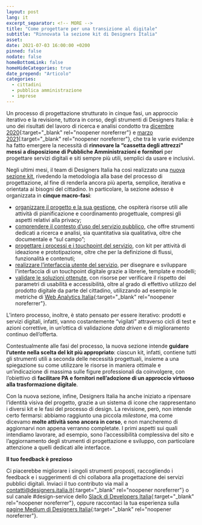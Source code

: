 ```yaml
---
layout: post
lang: it
excerpt_separator: <!-- MORE -->
title: "Come progettare per una transizione al digitale"
subtitle: "Rinnovata la sezione kit di Designers Italia"
asset:
date: 2021-07-03 16:00:00 +0200
pinned: false
nodate: false
homeBottomLink: false
homeHideCategories: true
date_prepend: "Articolo"
categories:
  - cittadini
  - pubblica amministrazione
  - imprese
---
```


<!-- MORE -->
Un processo di progettazione strutturato in cinque fasi, un approccio iterativo e la revisione, tuttora in corso, degli strumenti di Designers Italia: è uno dei risultati del lavoro di ricerca e analisi condotto tra [dicembre 2020](https://medium.com/designers-italia/lavori-in-corso-designers-italia-si-mette-in-gioco-e-riparte-dalla-ricerca-f52884752bd){:target="_blank" rel="noopener noreferrer"} e [marzo 2021](https://medium.com/designers-italia/il-valore-della-community-per-designers-italia-e-developers-italia-bd486dff2a6d){:target="_blank" rel="noopener noreferrer"}, che tra le varie evidenze ha fatto emergere la necessità di **rinnovare la “cassetta degli attrezzi” messi a disposizione di Pubbliche Amministrazioni e fornitori** per progettare servizi digitali e siti sempre più utili, semplici da usare e inclusivi.

Negli ultimi mesi, il team di Designers Italia ha così realizzato una [nuova sezione kit](https://designers.italia.it/kit/), rivedendo la metodologia alla base del  processo di progettazione, al fine di renderla ancora più aperta, semplice, iterativa e orientata ai bisogni del cittadino. In particolare, la sezione adesso è organizzata in **cinque macro-fasi**:

* [organizzare il progetto e la sua gestione](https://designers.italia.it/kit/#organizzare), che ospiterà risorse utili alle attività di pianificazione e coordinamento progettuale, compresi gli aspetti relativi alla privacy;
* [comprendere il contesto d’uso del servizio pubblico](https://designers.italia.it/kit/#comprendere), che offre strumenti dedicati a ricerca e analisi, sia quantitativa sia qualitativa, oltre che documentale e “sul campo”;
* [progettare i processi e i touchpoint del servizio](https://designers.italia.it/kit/#progettare), con kit per attività di ideazione e prototipazione, oltre che per la definizione di flussi, funzionalità e contenuti;
* [realizzare l’interfaccia utente del servizio](https://designers.italia.it/kit/#realizzare), per disegnare e sviluppare l'interfaccia di un touchpoint digitale grazie a librerie, template e modelli;
* [validare le soluzioni ottenute](https://designers.italia.it/kit/#validare), con risorse per verificare il rispetto dei parametri di usabilità e accessibilità, oltre al grado di effettivo utilizzo del prodotto digitale da parte del cittadino, utilizzando ad esempio le metriche di [Web Analytics Italia](https://webanalytics.italia.it/){:target="_blank" rel="noopener noreferrer"}.

L’intero processo, inoltre, è stato pensato per essere iterativo: prodotti e servizi digitali, infatti, vanno costantemente “vigilati” attraverso cicli di test e azioni correttive, in un’ottica di validazione *data driven* e di miglioramento continuo dell’offerta.

Contestualmente alle fasi del processo, la nuova sezione intende **guidare l’utente nella scelta del kit più appropriato**: ciascun kit, infatti, contiene tutti gli strumenti utili a seconda delle necessità progettuali, insieme a una spiegazione su come utilizzare le risorse in maniera ottimale e un’indicazione di massima sulle figure professionali da coinvolgere, con l’obiettivo di **facilitare PA e fornitori nell’adozione di un approccio virtuoso alla trasformazione digitale**.

Con la nuova sezione, infine, Designers Italia ha anche iniziato a ripensare l’identità visiva del progetto, grazie a un sistema di icone che rappresentano i diversi kit e le fasi del processo di design. La revisione, però, non intende certo fermarsi: abbiamo raggiunto una piccola *milestone*, ma come dicevamo **molte attività sono ancora in corso**, e non mancheremo di aggiornarvi non appena verranno completate. I primi aspetti sui quali intendiamo lavorare, ad esempio, sono l’accessibilità complessiva del sito e l’aggiornamento degli strumenti di progettazione e sviluppo, con particolare attenzione a quelli dedicati alle interfacce.

**Il tuo feedback è prezioso**

Ci piacerebbe migliorare i singoli strumenti proposti, raccogliendo i feedback e i suggerimenti di chi collabora alla progettazione dei servizi pubblici digitali. Inviaci il tuo contributo via mail a [contatti@designers.italia.it](mailto:contatti@designers.italia.it){:target="_blank" rel="noopener noreferrer"} o sul canale #design-service dello [Slack di Developers Italia](https://slack.developers.italia.it/){:target="_blank" rel="noopener noreferrer"}, oppure raccontaci la tua esperienza sulla [pagine Medium di Designers Italia](https://medium.com/designers-italia){:target="_blank" rel="noopener noreferrer"}.
